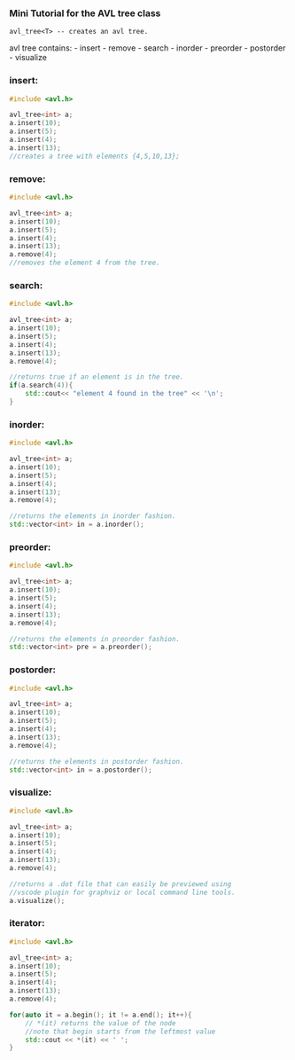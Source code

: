 ### Mini Tutorial for the AVL tree class

    avl_tree<T> -- creates an avl tree.

avl tree contains:
    - insert
    - remove
    - search
    - inorder
    - preorder
    - postorder
    - visualize
  
### **insert**:
```cpp
#include <avl.h>

avl_tree<int> a;
a.insert(10);
a.insert(5);
a.insert(4);
a.insert(13);
//creates a tree with elements {4,5,10,13};
```

### **remove**:
```cpp
#include <avl.h>

avl_tree<int> a;
a.insert(10);
a.insert(5);
a.insert(4);
a.insert(13);
a.remove(4);
//removes the element 4 from the tree.
```

### **search**:
```cpp
#include <avl.h>

avl_tree<int> a;
a.insert(10);
a.insert(5);
a.insert(4);
a.insert(13);
a.remove(4);

//returns true if an element is in the tree.
if(a.search(4)){
    std::cout<< "element 4 found in the tree" << '\n';
}
```

### **inorder**:
```cpp
#include <avl.h>

avl_tree<int> a;
a.insert(10);
a.insert(5);
a.insert(4);
a.insert(13);
a.remove(4);

//returns the elements in inorder fashion.
std::vector<int> in = a.inorder();
```

### **preorder**:
```cpp
#include <avl.h>

avl_tree<int> a;
a.insert(10);
a.insert(5);
a.insert(4);
a.insert(13);
a.remove(4);

//returns the elements in preorder fashion.
std::vector<int> pre = a.preorder();
```

### **postorder**:
```cpp
#include <avl.h>

avl_tree<int> a;
a.insert(10);
a.insert(5);
a.insert(4);
a.insert(13);
a.remove(4);

//returns the elements in postorder fashion.
std::vector<int> in = a.postorder();
```

### **visualize**:
```cpp
#include <avl.h>

avl_tree<int> a;
a.insert(10);
a.insert(5);
a.insert(4);
a.insert(13);
a.remove(4);

//returns a .dot file that can easily be previewed using
//vscode plugin for graphviz or local command line tools.
a.visualize();
```

### **iterator**:
```cpp
#include <avl.h>

avl_tree<int> a;
a.insert(10);
a.insert(5);
a.insert(4);
a.insert(13);
a.remove(4);

for(auto it = a.begin(); it != a.end(); it++){
    // *(it) returns the value of the node
    //note that begin starts from the leftmost value
    std::cout << *(it) << ' ';
}
```